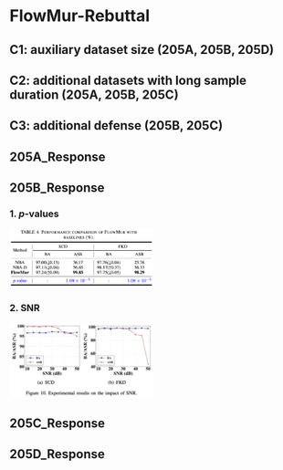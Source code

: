 # FlowMur-Rebuttal

## C1: auxiliary dataset size (205A, 205B, 205D)

## C2: additional datasets with long sample duration (205A, 205B, 205C)

## C3: additional defense (205B, 205C)

## 205A_Response

## 205B_Response
### 1. *p*-values
<img src="p-value.png" width="50%">

### 2. SNR
<img src="SNR.png" width="50%">

## 205C_Response

## 205D_Response
